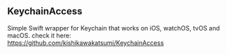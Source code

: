 
## KeychainAccess

Simple Swift wrapper for Keychain that works on iOS, watchOS, tvOS and macOS.
check it here: https://github.com/kishikawakatsumi/KeychainAccess



